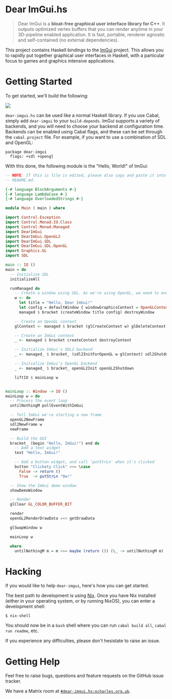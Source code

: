 # Dear ImGui.hs

> Dear ImGui is a **bloat-free graphical user interface library for C++**. It
> outputs optimized vertex buffers that you can render anytime in your
> 3D-pipeline enabled application. It is fast, portable, renderer agnostic and
> self-contained (no external dependencies).

This project contains Haskell bindings to the
[ImGui](https://github.com/ocornut/imgui) project. This allows you to rapidly
put together graphical user interfaces in Haskell, with a particular focus to
games and graphics intensive applications.

# Getting Started

To get started, we'll build the following:

![](./Example.png)

`dear-imgui.hs` can be used like a normal Haskell library. If you use Cabal,
simply add `dear-imgui` to your `build-depends`. ImGui supports a variety of
backends, and you will need to choose your backend at configuration time.
Backends can be enabled using Cabal flags, and these can be set through the
`cabal.project` file. For example, if you want to use a combination of SDL and
OpenGL:

```
package dear-imgui
  flags: +sdl +opengl
```

With this done, the following module is the "Hello, World!" of ImGui:

``` haskell
-- NOTE: If this is file is edited, please also copy and paste it into
-- README.md.

{-# language BlockArguments #-}
{-# language LambdaCase #-}
{-# language OverloadedStrings #-}

module Main ( main ) where

import Control.Exception
import Control.Monad.IO.Class
import Control.Monad.Managed
import DearImGui
import DearImGui.OpenGL2
import DearImGui.SDL
import DearImGui.SDL.OpenGL
import Graphics.GL
import SDL

main :: IO ()
main = do
  -- Initialize SDL
  initializeAll

  runManaged do
    -- Create a window using SDL. As we're using OpenGL, we need to enable OpenGL too.
    w <- do
      let title = "Hello, Dear ImGui!"
      let config = defaultWindow { windowGraphicsContext = OpenGLContext defaultOpenGL }
      managed $ bracket (createWindow title config) destroyWindow

    -- Create an OpenGL context
    glContext <- managed $ bracket (glCreateContext w) glDeleteContext

    -- Create an ImGui context
    _ <- managed $ bracket createContext destroyContext

    -- Initialize ImGui's SDL2 backend
    _ <- managed_ $ bracket_ (sdl2InitForOpenGL w glContext) sdl2Shutdown

    -- Initialize ImGui's OpenGL backend
    _ <- managed_ $ bracket_ openGL2Init openGL2Shutdown

    liftIO $ mainLoop w


mainLoop :: Window -> IO ()
mainLoop w = do
  -- Process the event loop
  untilNothingM pollEventWithImGui

  -- Tell ImGui we're starting a new frame
  openGL2NewFrame
  sdl2NewFrame w
  newFrame

  -- Build the GUI
  bracket_ (begin "Hello, ImGui!") end do
    -- Add a text widget
    text "Hello, ImGui!"

    -- Add a button widget, and call 'putStrLn' when it's clicked
    button "Clickety Click" >>= \case
      False -> return ()
      True  -> putStrLn "Ow!"

  -- Show the ImGui demo window
  showDemoWindow

  -- Render
  glClear GL_COLOR_BUFFER_BIT

  render
  openGL2RenderDrawData =<< getDrawData

  glSwapWindow w

  mainLoop w

  where
    untilNothingM m = m >>= maybe (return ()) (\_ -> untilNothingM m)
```

# Hacking

If you would like to help `dear-imgui`, here's how you can get started.

The best path to development is using
[Nix](https://nixos.org/guides/install-nix.html). Once you have Nix installed
(either in your operating system, or by running NixOS), you can enter a
development shell:

```
$ nix-shell
```

You should now be in a `bash` shell where you can run `cabal build all`,
`cabal run readme`, etc.

If you experience any difficulties, please don't hesistate to raise an issue.

# Getting Help

Feel free to raise bugs, questions and feature requests on the GitHub issue
tracker.

We have a Matrix room at
[`#dear-imgui.hs:ocharles.org.uk`](https://matrix.to/#/#dear-imgui.hs:ocharles.org.uk).
